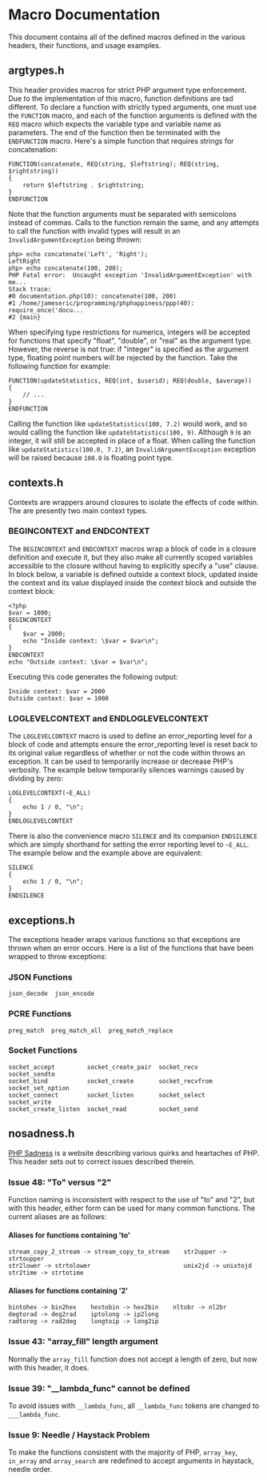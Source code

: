 Macro Documentation
===================

This document contains all of the defined macros defined in the various
headers, their functions, and usage examples.

argtypes.h
----------

This header provides macros for strict PHP argument type enforcement. Due to
the implementation of this macro, function definitions are tad different. To
declare a function with strictly typed arguments, one must use the `FUNCTION`
macro, and each of the function arguments is defined with the `REQ` macro which
expects the variable type and variable name as parameters. The end of the
function then be terminated with the `ENDFUNCTION` macro. Here's a simple
function that requires strings for concatenation:

    FUNCTION(concatenate, REQ(string, $leftstring); REQ(string, $rightstring))
    {
        return $leftstring . $rightstring;
    }
    ENDFUNCTION

Note that the function arguments must be separated with semicolons instead of
commas. Calls to the function remain the same, and any attempts to call the
function with invalid types will result in an `InvalidArgumentException` being
thrown:

    php> echo concatenate('Left', 'Right');
    LeftRight
    php> echo concatenate(100, 200);
    PHP Fatal error:  Uncaught exception 'InvalidArgumentException' with me...
    Stack trace:
    #0 documentation.php(10): concatenate(100, 200)
    #1 /home/jameseric/programming/phphappiness/ppp(40): require_once('docu...
    #2 {main}

When specifying type restrictions for numerics, integers will be accepted for
functions that specify "float", "double", or "real" as the argument type.
However, the reverse is not true: if "integer" is specified as the argument
type, floating point numbers will be rejected by the function. Take the
following function for example:

    FUNCTION(updateStatistics, REQ(int, $userid); REQ(double, $average))
    {
        // ...
    }
    ENDFUNCTION

Calling the function like `updateStatistics(100, 7.2)` would work, and so would
calling the function like `updateStatistics(100, 9)`. Although `9` is an
integer, it will still be accepted in place of a float. When calling the
function like `updateStatistics(100.0, 7.2)`, an `InvalidArgumentException`
exception will be raised because `100.0` is floating point type.

contexts.h
----------

Contexts are wrappers around closures to isolate the effects of code within.
The are presently two main context types.

### BEGINCONTEXT and ENDCONTEXT ###

The `BEGINCONTEXT` and `ENDCONTEXT` macros wrap a block of code in a closure
definition and execute it, but they also make all currently scoped variables
accessible to the closure without having to explicitly specify a "use" clause.
In block below, a variable is defined outside a context block, updated inside
the context and its value displayed inside the context block and outside the
context block:

    <?php
    $var = 1000;
    BEGINCONTEXT
    {
        $var = 2000;
        echo "Inside context: \$var = $var\n";
    }
    ENDCONTEXT
    echo "Outside context: \$var = $var\n";

Executing this code generates the following output:

    Inside context: $var = 2000
    Outside context: $var = 1000

### LOGLEVELCONTEXT and ENDLOGLEVELCONTEXT ###

The `LOGLEVELCONTEXT` macro is used to define an error_reporting level for a
block of code and attempts ensure the error_reporting level is reset back to
its original value regardless of whether or not the code within throws an
exception. It can be used to temporarily increase or decrease PHP's verbosity.
The example below temporarily silences warnings caused by dividing by zero:

    LOGLEVELCONTEXT(~E_ALL)
    {
        echo 1 / 0, "\n";
    }
    ENDLOGLEVELCONTEXT

There is also the convenience macro `SILENCE` and its companion `ENDSILENCE`
which are simply shorthand for setting the error reporting level to `~E_ALL`.
The example below and the example above are equivalent:

    SILENCE
    {
        echo 1 / 0, "\n";
    }
    ENDSILENCE

exceptions.h
------------

The exceptions header wraps various functions so that exceptions are thrown
when an error occurs. Here is a list of the functions that have been wrapped to
throw exceptions:

### JSON Functions ###

    json_decode  json_encode

### PCRE Functions ###

    preg_match  preg_match_all  preg_match_replace

### Socket Functions ###

    socket_accept         socket_create_pair  socket_recv      socket_sendto
    socket_bind           socket_create       socket_recvfrom  socket_set_option
    socket_connect        socket_listen       socket_select    socket_write
    socket_create_listen  socket_read         socket_send

nosadness.h
-----------

[PHP Sadness](http://phpsadness.com/) is a website describing various quirks
and heartaches of PHP. This header sets out to correct issues described
therein.

### Issue 48: "To" versus "2" ###

Function naming is inconsistent with respect to the use of "to" and "2", but
with this header, either form can be used for many common functions. The
current aliases are as follows:

#### Aliases for functions containing 'to' ####

    stream_copy_2_stream -> stream_copy_to_stream    str2upper -> strtoupper
    str2lower -> strtolower                          unix2jd -> unixtojd
    str2time -> strtotime

#### Aliases for functions containing '2' ####

    bintohex -> bin2hex    hextobin -> hex2bin    nltobr -> nl2br
    degtorad -> deg2rad    iptolong -> ip2long
    radtoreg -> rad2deg    longtoip -> long2ip

### Issue 43: "array_fill" length argument ###

Normally the `array_fill` function does not accept a length of zero, but now
with this header, it does.

### Issue 39: "__lambda_func" cannot be defined  ###

To avoid issues with `__lambda_func`, all `__lambda_func` tokens are changed to
`___lambda_func`.

### Issue 9: Needle / Haystack Problem ###

To make the functions consistent with the majority of PHP, `array_key`,
`in_array` and `array_search` are redefined to accept arguments in haystack,
needle order.
